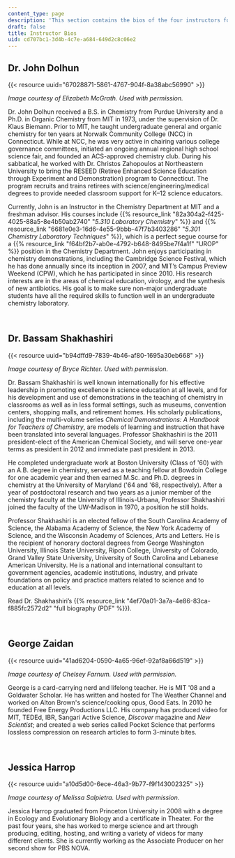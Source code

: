 ```yaml
---
content_type: page
description: 'This section contains the bios of the four instructors for this course. '
draft: false
title: Instructor Bios
uid: cd707bc1-3d4b-4c7e-a684-649d2c8c06e2
---
```

## **Dr. John Dolhun**

{{< resource uuid="67028871-5861-4767-904f-8a38abc56990" >}}

*Image courtesy of Elizabeth McGrath. Used with permission.*

Dr. John Dolhun received a B.S. in Chemistry from Purdue University and a Ph.D. in Organic Chemistry from MIT in 1973, under the supervision of Dr. Klaus Biemann. Prior to MIT, he taught undergraduate general and organic chemistry for ten years at Norwalk Community College (NCC) in Connecticut. While at NCC, he was very active in chairing various college governance committees, initiated an ongoing annual regional high school science fair, and founded an ACS-approved chemistry club. During his sabbatical, he worked with Dr. Christos Zahopoulos at Northeastern University to bring the RESEED (Retiree Enhanced Science Education through Experiment and Demonstration) program to Connecticut. The program recruits and trains retirees with science/engineering/medical degrees to provide needed classroom support for K–12 science educators.

Currently, John is an Instructor in the Chemistry Department at MIT and a freshman advisor. His courses include {{% resource_link "82a304a2-f425-4025-88a5-8e4b50ab2740" "*5.310 Laboratory Chemistry*" %}} and {{% resource_link "6681e0e3-16d6-4e55-9bbb-47f7b3403286" "*5.301 Chemistry Laboratory Techniques*" %}}, which is a perfect segue course for a {{% resource_link "f64bf2b7-ab0e-4792-b648-8495be7f4a1f" "UROP" %}} position in the Chemistry Department. John enjoys participating in chemistry demonstrations, including the Cambridge Science Festival, which he has done annually since its inception in 2007, and MIT’s Campus Preview Weekend (CPW), which he has participated in since 2010. His research interests are in the areas of chemical education, virology, and the synthesis of new antibiotics. His goal is to make sure non-major undergraduate students have all the required skills to function well in an undergraduate chemistry laboratory.

 

## **Dr. Bassam Shakhashiri**

{{< resource uuid="b94dffd9-7839-4b46-af80-1695a30eb668" >}}

*Image courtesy of Bryce Richter. Used with permission.*

Dr. Bassam Shakhashiri is well known internationally for his effective leadership in promoting excellence in science education at all levels, and for his development and use of demonstrations in the teaching of chemistry in classrooms as well as in less formal settings, such as museums, convention centers, shopping malls, and retirement homes. His scholarly publications, including the multi-volume series *Chemical Demonstrations: A Handbook for Teachers of Chemistry*, are models of learning and instruction that have been translated into several languages. Professor Shakhashiri is the 2011 president-elect of the American Chemical Society, and will serve one-year terms as president in 2012 and immediate past president in 2013.

He completed undergraduate work at Boston University (Class of '60) with an A.B. degree in chemistry, served as a teaching fellow at Bowdoin College for one academic year and then earned M.Sc. and Ph.D. degrees in chemistry at the University of Maryland ('64 and '68, respectively). After a year of postdoctoral research and two years as a junior member of the chemistry faculty at the University of Illinois-Urbana, Professor Shakhashiri joined the faculty of the UW-Madison in 1970, a position he still holds.

Professor Shakhashiri is an elected fellow of the South Carolina Academy of Science, the Alabama Academy of Science, the New York Academy of Science, and the Wisconsin Academy of Sciences, Arts and Letters. He is the recipient of honorary doctoral degrees from George Washington University, Illinois State University, Ripon College, University of Colorado, Grand Valley State University, University of South Carolina and Lebanese American University. He is a national and international consultant to government agencies, academic institutions, industry, and private foundations on policy and practice matters related to science and to education at all levels.

Read Dr. Shakhashiri’s {{% resource_link "4ef70a01-3a7a-4e86-83ca-f885fc2572d2" "full biography (PDF" %}}).

 

## **George Zaidan**

{{< resource uuid="41ad6204-0590-4a65-96ef-92af8a66d519" >}}

*Image courtesy of Chelsey Farnum. Used with permission.*

George is a card-carrying nerd and lifelong teacher. He is MIT '08 and a Goldwater Scholar. He has written and hosted for The Weather Channel and worked on Alton Brown's science/cooking opus, Good Eats. In 2010 he founded Free Energy Productions LLC. His company has produced video for MIT, TEDEd, IBR, Sangari Active Science, *Discover* magazine and *New Scientist*; and created a web series called Pocket Science that performs lossless compression on research articles to form 3-minute bites.

 

## **Jessica Harrop**

{{< resource uuid="a10d5d00-6ece-46a3-9b77-f9f143002325" >}}

*Image courtesy of Melissa Salpietra. Used with permission.*

Jessica Harrop graduated from Princeton University in 2008 with a degree in Ecology and Evolutionary Biology and a certificate in Theater. For the past four years, she has worked to merge science and art through producing, editing, hosting, and writing a variety of videos for many different clients. She is currently working as the Associate Producer on her second show for PBS NOVA.